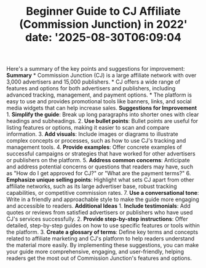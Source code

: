 ﻿---
title: "Beginner Guide to CJ Affiliate (Commission Junction) in 2022'
date: '2025-08-30T06:09:04"
category: "Markets"
summary: ""
slug: "beginner guide to cj affiliate commission junction in 2022"
source_urls:
  - "https://techncruncher.blogspot.com/2022/09/cj-affiliate-ultimate-guide-to.html"
seo:
  title: "Beginner Guide to CJ Affiliate (Commission Junction) in 2022 | Hash n Hedge'
  description: '"
  keywords: ["news", "markets", "brief"]
---
Here's a summary of the key points and suggestions for improvement:  **Summary**  * Commission Junction (CJ) is a large affiliate network with over 3,000 advertisers and 15,000 publishers. * CJ offers a wide range of features and options for both advertisers and publishers, including advanced tracking, management, and payment options. * The platform is easy to use and provides promotional tools like banners, links, and social media widgets that can help increase sales.  **Suggestions for Improvement**  1. **Simplify the guide**: Break up long paragraphs into shorter ones with clear headings and subheadings. 2. **Use bullet points**: Bullet points are useful for listing features or options, making it easier to scan and compare information. 3. **Add visuals**: Include images or diagrams to illustrate complex concepts or processes, such as how to use CJ's tracking and management tools. 4. **Provide examples**: Offer concrete examples of successful campaigns or strategies that have worked for other advertisers or publishers on the platform. 5. **Address common concerns**: Anticipate and address potential concerns or questions that readers may have, such as "How do I get approved for CJ?" or "What are the payment terms?" 6. **Emphasize unique selling points**: Highlight what sets CJ apart from other affiliate networks, such as its large advertiser base, robust tracking capabilities, or competitive commission rates. 7. **Use a conversational tone**: Write in a friendly and approachable style to make the guide more engaging and accessible to readers.  **Additional Ideas**  1. **Include testimonials**: Add quotes or reviews from satisfied advertisers or publishers who have used CJ's services successfully. 2. **Provide step-by-step instructions**: Offer detailed, step-by-step guides on how to use specific features or tools within the platform. 3. **Create a glossary of terms**: Define key terms and concepts related to affiliate marketing and CJ's platform to help readers understand the material more easily.  By implementing these suggestions, you can make your guide more comprehensive, engaging, and user-friendly, helping readers get the most out of Commission Junction's features and options. 
